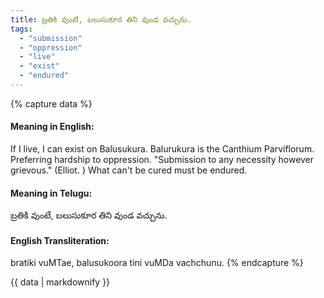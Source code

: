 ```yaml
---
title: బ్రతికి వుంటే, బలుసుకూర తిని వుండ వచ్చును.
tags:
  - "submission"
  - "oppression"
  - "live"
  - "exist"
  - "endured"
---
```


{% capture data %}
#### Meaning in English:
If I live, I can exist on Balusukura.
Balurukura is the Canthium Parviflorum.
Preferring hardship to oppression. "Submission to any necessity however grievous." (Elliot. )
What can't be cured must be endured.

#### Meaning in Telugu:
బ్రతికి వుంటే, బలుసుకూర తిని వుండ వచ్చును.

#### English Transliteration:
bratiki vuMTae, balusukoora tini vuMDa vachchunu.
{% endcapture %}

<div class="notice">{{ data | markdownify }}</div>

